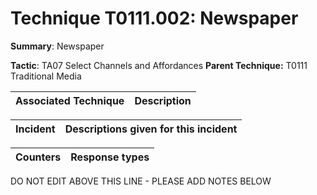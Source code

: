 # Technique T0111.002: Newspaper

**Summary**: Newspaper

**Tactic**: TA07 Select Channels and Affordances           **Parent Technique:** T0111 Traditional Media


| Associated Technique | Description |
| --------- | ------------------------- |



| Incident | Descriptions given for this incident |
| -------- | -------------------- |



| Counters | Response types |
| -------- | -------------- |


DO NOT EDIT ABOVE THIS LINE - PLEASE ADD NOTES BELOW